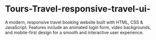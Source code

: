 # Tours-Travel-responsive-travel-ui-
A modern, responsive travel booking website built with HTML, CSS &amp; JavaScript. Features include an animated login form, video backgrounds, and mobile-first design for a smooth and interactive user experience.
